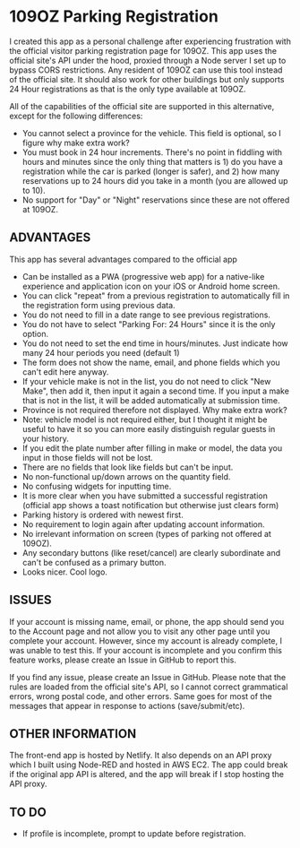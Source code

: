# 109OZ Parking Registration

I created this app as a personal challenge after experiencing frustration with the official visitor parking registration page for 109OZ. This app uses the official site's API under the hood, proxied through a Node server I set up to bypass CORS restrictions. Any resident of 109OZ can use this tool instead of the official site. It should also work for other buildings but only supports 24 Hour registrations as that is the only type available at 109OZ.

All of the capabilities of the official site are supported in this alternative, except for the following differences:

- You cannot select a province for the vehicle. This field is optional, so I figure why make extra work?
- You must book in 24 hour increments. There's no point in fiddling with hours and minutes since the only thing that matters is 1) do you have a registration while the car is parked (longer is safer), and 2) how many reservations up to 24 hours did you take in a month (you are allowed up to 10).
- No support for "Day" or "Night" reservations since these are not offered at 109OZ.

## ADVANTAGES

This app has several advantages compared to the official app

- Can be installed as a PWA (progressive web app) for a native-like experience and application icon on your iOS or Android home screen.
- You can click "repeat" from a previous registration to automatically fill in the registration form using previous data.
- You do not need to fill in a date range to see previous registrations.
- You do not have to select "Parking For: 24 Hours" since it is the only option.
- You do not need to set the end time in hours/minutes. Just indicate how many 24 hour periods you need (default 1)
- The form does not show the name, email, and phone fields which you can't edit here anyway.
- If your vehicle make is not in the list, you do not need to click "New Make", then add it, then input it again a second time. If you input a make that is not in the list, it will be added automatically at submission time.
- Province is not required therefore not displayed. Why make extra work?
- Note: vehicle model is not required either, but I thought it might be useful to have it so you can more easily distinguish regular guests in your history.
- If you edit the plate number after filling in make or model, the data you input in those fields will not be lost.
- There are no fields that look like fields but can't be input.
- No non-functional up/down arrows on the quantity field.
- No confusing widgets for inputting time.
- It is more clear when you have submitted a successful registration (official app shows a toast notification but otherwise just clears form)
- Parking history is ordered with newest first.
- No requirement to login again after updating account information.
- No irrelevant information on screen (types of parking not offered at 109OZ).
- Any secondary buttons (like reset/cancel) are clearly subordinate and can't be confused as a primary button.
- Looks nicer. Cool logo.

## ISSUES

If your account is missing name, email, or phone, the app should send you to the Account page and not allow you to visit any other page until you complete your account. However, since my account is already complete, I was unable to test this. If your account is incomplete and you confirm this feature works, please create an Issue in GitHub to report this.

If you find any issue, please create an Issue in GitHub. Please note that the rules are loaded from the official site's API, so I cannot correct grammatical errors, wrong postal code, and other errors. Same goes for most of the messages that appear in response to actions (save/submit/etc).

## OTHER INFORMATION

The front-end app is hosted by Netlify. It also depends on an API proxy which I built using Node-RED and hosted in AWS EC2. The app could break if the original app API is altered, and the app will break if I stop hosting the API proxy.

## TO DO

- If profile is incomplete, prompt to update before registration.

